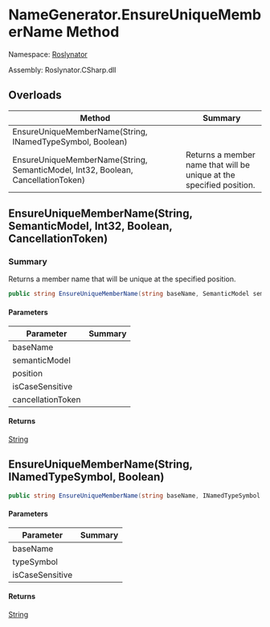 # NameGenerator\.EnsureUniqueMemberName Method

Namespace: [Roslynator](../../README.md)

Assembly: Roslynator\.CSharp\.dll

## Overloads

| Method | Summary |
| ------ | ------- |
| EnsureUniqueMemberName\(String, INamedTypeSymbol, Boolean\) | |
| EnsureUniqueMemberName\(String, SemanticModel, Int32, Boolean, CancellationToken\) | Returns a member name that will be unique at the specified position\. |

## EnsureUniqueMemberName\(String, SemanticModel, Int32, Boolean, CancellationToken\)

### Summary

Returns a member name that will be unique at the specified position\.

```csharp
public string EnsureUniqueMemberName(string baseName, SemanticModel semanticModel, int position, bool isCaseSensitive = true, CancellationToken cancellationToken = default(CancellationToken))
```

#### Parameters

| Parameter | Summary |
| --------- | ------- |
| baseName | |
| semanticModel | |
| position | |
| isCaseSensitive | |
| cancellationToken | |

#### Returns

[String](https://docs.microsoft.com/en-us/dotnet/api/system.string)




## EnsureUniqueMemberName\(String, INamedTypeSymbol, Boolean\)

```csharp
public string EnsureUniqueMemberName(string baseName, INamedTypeSymbol typeSymbol, bool isCaseSensitive = true)
```

#### Parameters

| Parameter | Summary |
| --------- | ------- |
| baseName | |
| typeSymbol | |
| isCaseSensitive | |

#### Returns

[String](https://docs.microsoft.com/en-us/dotnet/api/system.string)


